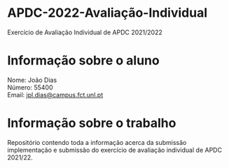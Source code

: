 # APDC-2022-Avaliação-Individual
Exercício de Avaliação Individual de APDC 2021/2022

# Informação sobre o aluno  
Nome: João Dias      
Número: 55400   
Email: jpl.dias@campus.fct.unl.pt

# Informação sobre o trabalho  
Repositório contendo toda a informação acerca da submissão implementação e submissão do exercício de avaliação individual de APDC 2021/22.  

